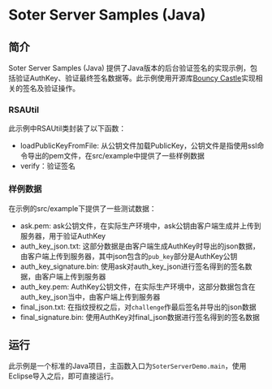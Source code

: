 # Soter Server Samples (Java)

## 简介
Soter Server Samples (Java) 提供了Java版本的后台验证签名的实现示例，包括验证AuthKey、验证最终签名数据等。此示例使用开源库[Bouncy Castle](https://www.bouncycastle.org/)实现相关的签名及验证操作。

### RSAUtil
此示例中RSAUtil类封装了以下函数：

- loadPublicKeyFromFile: 从公钥文件加载PublicKey，公钥文件是指使用ssl命令导出的pem文件，在src/example中提供了一些样例数据
- verify：验证签名

### 样例数据
在示例的src/example下提供了一些测试数据：

- ask.pem: ask公钥文件，在实际生产环境中，ask公钥由客户端生成并上传到服务器，用于验证AuthKey
- auth_key_json.txt: 这部分数据是由客户端生成AuthKey时导出的json数据，由客户端上传到服务器，其中json包含的`pub_key`部分是AuthKey公钥
- auth_key_signature.bin: 使用ask对auth_key_json进行签名得到的签名数据，由客户端上传到服务器
- auth_key.pem: AuthKey公钥文件，在实际生产环境中，这部分数据包含在auth_key_json当中，由客户端上传到服务器
- final_json.txt: 在指纹授权之后，对`challenge`作最后签名并导出的json数据
- final_signature.bin: 使用AuthKey对final_json数据进行签名得到的签名数据

## 运行
此示例是一个标准的Java项目，主函数入口为`SoterServerDemo.main`，使用Eclipse导入之后，即可直接运行。
